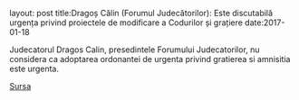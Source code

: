 layout: post
title:Dragoș Călin (Forumul Judecătorilor): Este discutabilă urgența privind proiectele de modificare a Codurilor și grațiere
date:2017-01-18

Judecatorul Dragos Calin, presedintele Forumului Judecatorilor, nu considera ca adoptarea ordonantei de urgenta privind gratierea si amnisitia este urgenta. 


[Sursa](http://www.agerpres.ro/justitie/2017/01/18/dragos-calin-forumul-judecatorilor-este-discutabila-urgenta-privind-proiectele-de-modificare-a-codurilor-si-gratiere-17-06-59)

